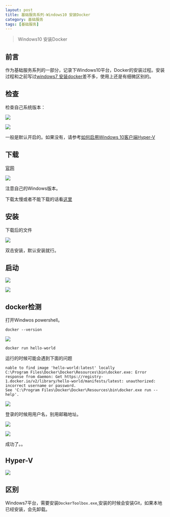 ```yaml
---
layout: post
title: 基础服务系列-Windows10 安装Docker
category: 基础服务 
tags: [基础服务]
---
```


>Windows10 安装Docker

## 前言
作为基础服务系列的一部分，记录下Windows10平台，Docker的安装过程。安装过程和之前写过[windows7 安装docker](https://my.oschina.net/wuxinshui/blog/847558)差不多，使用上还是有细微区别的。

## 检查

检查自己系统版本：

![](https://oscimg.oschina.net/oscnet/45f5d2afe1c6b60f419b8dc0d0595a63188.jpg)

![](https://oscimg.oschina.net/oscnet/291d800658bce5105ccb4e33bef6e882354.jpg)

一般是默认开启的。如果没有，请参考[如何启用Windows 10客户端Hyper-V](https://www.sysgeek.cn/enable-windows-10-client-hyper-v/)

## 下载
[官网](https://www.docker.com/docker-windows)

![](https://oscimg.oschina.net/oscnet/5f6d549b8166eeda9301db69cd1c2b0c9d4.jpg)

注意自己的Windows版本。

下载太慢或者不能下载的话看[这里](https://pan.baidu.com/s/1gZgcZWJckhIsq775E8AP-A)

## 安装

下载后的文件

![](https://oscimg.oschina.net/oscnet/1d1f157ba0953860fd8577050798b87836d.jpg)

双击安装，默认安装就行。

## 启动

![](https://oscimg.oschina.net/oscnet/ee612ba1c2b76ec4bae6cff2684dea6dd72.jpg)

![](https://oscimg.oschina.net/oscnet/495cf24af4c6f66b134446fbf3f7bf12eaf.jpg)

## docker检测

打开Windwos powershell。

`docker --version`

![](https://oscimg.oschina.net/oscnet/faaa72e1a3dcfc395a26abb57dbd6d039ab.jpg)

`docker run hello-world`

运行的时候可能会遇到下面的问题

```
nable to find image 'hello-world:latest' locally
C:\Program Files\Docker\Docker\Resources\bin\docker.exe: Error response from daemon: Get https://registry-1.docker.io/v2/library/hello-world/manifests/latest: unauthorized: incorrect username or password.
See 'C:\Program Files\Docker\Docker\Resources\bin\docker.exe run --help'.
```

![](https://oscimg.oschina.net/oscnet/78aef9c25ceb582ad33969b1d016a4f7b3e.jpg)

登录的时候用用户名，别用邮箱地址。

![](https://oscimg.oschina.net/oscnet/8c6f8607932fb423f0b1f76f9933518c1d9.jpg)

![](https://oscimg.oschina.net/oscnet/cab0a92d1d30737cacb456f1661de29e86e.jpg)

成功了。。

## Hyper-V

![](https://oscimg.oschina.net/oscnet/c26fc6e7c5703263540fb425f5f41880993.jpg)

## 区别

Windows7平台，需要安装`DockerToolbox.exe`,安装的时候会安装Git，如果本地已经安装，会先卸载。